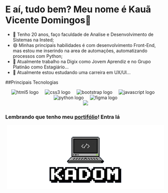 # E aí, tudo bem? Meu nome é Kauã Vicente Domingos👋

- 💬 Tenho 20 anos, faço faculdade de Analise e Desenvolvimento de Sistemas na Insted;
- 😄 Minhas principais habilidades é com desenvolvimento Front-End, mas estou me inserindo na area de automações, automatizando processos com Python;
- 🔭 Atualmente trabalho na Digix como Jovem Aprendiz e no Grupo Platinão como Estagiário...
- 🌱 Atualmente estou estudando uma carreira em UX/UI...

##Principais Tecnologias

<div align="center">
  <img src="https://cdn.jsdelivr.net/gh/devicons/devicon/icons/html5/html5-original.svg" height="40" alt="html5 logo"  />
  <img width="12" />
  <img src="https://cdn.jsdelivr.net/gh/devicons/devicon/icons/css3/css3-original.svg" height="40" alt="css3 logo"  />
  <img width="12" />
  <img src="https://cdn.jsdelivr.net/gh/devicons/devicon/icons/bootstrap/bootstrap-original.svg" height="40" alt="bootstrap logo"  />
  <img width="12" />
  <img src="https://cdn.jsdelivr.net/gh/devicons/devicon/icons/javascript/javascript-original.svg" height="40" alt="javascript logo"  />
  <img width="12" />
  <img src="https://cdn.jsdelivr.net/gh/devicons/devicon/icons/python/python-original.svg" height="40" alt="python logo"  />
  <img width="12" />
  <img src="https://cdn.jsdelivr.net/gh/devicons/devicon/icons/figma/figma-original.svg" height="40" alt="figma logo"  />
</div>

<div align="center">
  <img src="https://profile-counter.glitch.me/Kaua676/count.svg?"  />
</div>


### Lembrando que tenho meu [portifólio](www.kadom.com.br)! Entra lá

<div align="center">
  <img height="200" src="Kadom.png"/>
</div>

###

